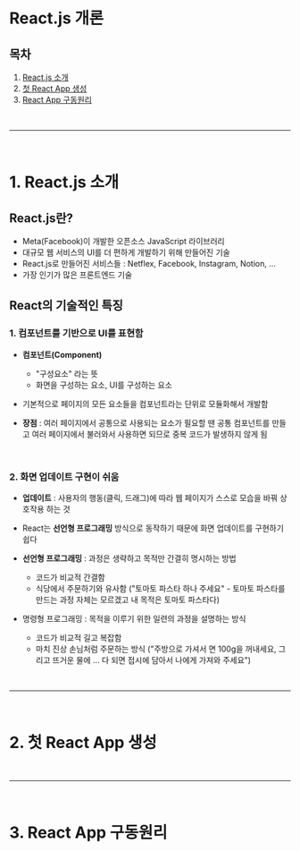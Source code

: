# React.js 개론

## 목차

1. [React.js 소개](#1-reactjs-소개)
2. [첫 React App 생성](#2-첫-react-app-생성)
3. [React App 구동원리](#3-react-app-구동원리)

<br>

---

<br>

# 1. React.js 소개

## React.js란?

- Meta(Facebook)이 개발한 오픈소스 JavaScript 라이브러리
- 대규모 웹 서비스의 UI를 더 편하게 개발하기 위해 만들어진 기술
- React.js로 만들어진 서비스들 : Netflex, Facebook, Instagram, Notion, ...
- 가장 인기가 많은 프론트엔드 기술

## React의 기술적인 특징

### 1. 컴포넌트를 기반으로 UI를 표현함

- **컴포넌트(Component)**

  - "구성요소" 라는 뜻
  - 화면을 구성하는 요소, UI를 구성하는 요소

- 기본적으로 페이지의 모든 요소들을 컴포넌트라는 단위로 모듈화해서 개발함
- **장점** : 여러 페이지에서 공통으로 사용되는 요소가 필요할 땐 공통 컴포넌트를 만들고 여러 페이지에서 불러와서 사용하면 되므로 중복 코드가 발생하지 않게 됨

<br>

### 2. 화면 업데이트 구현이 쉬움

- **업데이트** : 사용자의 행동(클릭, 드래그)에 따라 웹 페이지가 스스로 모습을 바꿔 상호작용 하는 것

- React는 **선언형 프로그래밍** 방식으로 동작하기 때문에 화면 업데이트를 구현하기 쉽다

- **선언형 프로그래밍** : 과정은 생략하고 목적만 간결히 명시하는 방법

  - 코드가 비교적 간결함
  - 식당에서 주문하기와 유사함 ("토마토 파스타 하나 주세요" - 토마토 파스타를 만드는 과정 자체는 모르겠고 내 목적은 토마토 파스타다)

- 명령형 프로그래밍 : 목적을 이루기 위한 일련의 과정을 설명하는 방식
  - 코드가 비교적 길고 복잡함
  - 마치 진상 손님처럼 주문하는 방식 ("주방으로 가셔서 면 100g을 꺼내세요, 그리고 뜨거운 물에 ... 다 되면 접시에 담아서 나에게 가져와 주세요")

<br>

---

<br>

# 2. 첫 React App 생성

<br>

---

<br>

# 3. React App 구동원리
